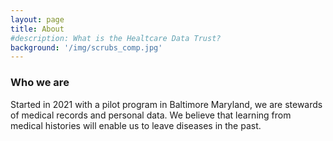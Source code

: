 ```yaml
---
layout: page
title: About
#description: What is the Healtcare Data Trust?
background: '/img/scrubs_comp.jpg'
---
```


### Who we are
Started in 2021 with a pilot program in Baltimore Maryland, we are stewards of medical records and personal data. We believe that learning from medical histories will enable us to leave diseases in the past.